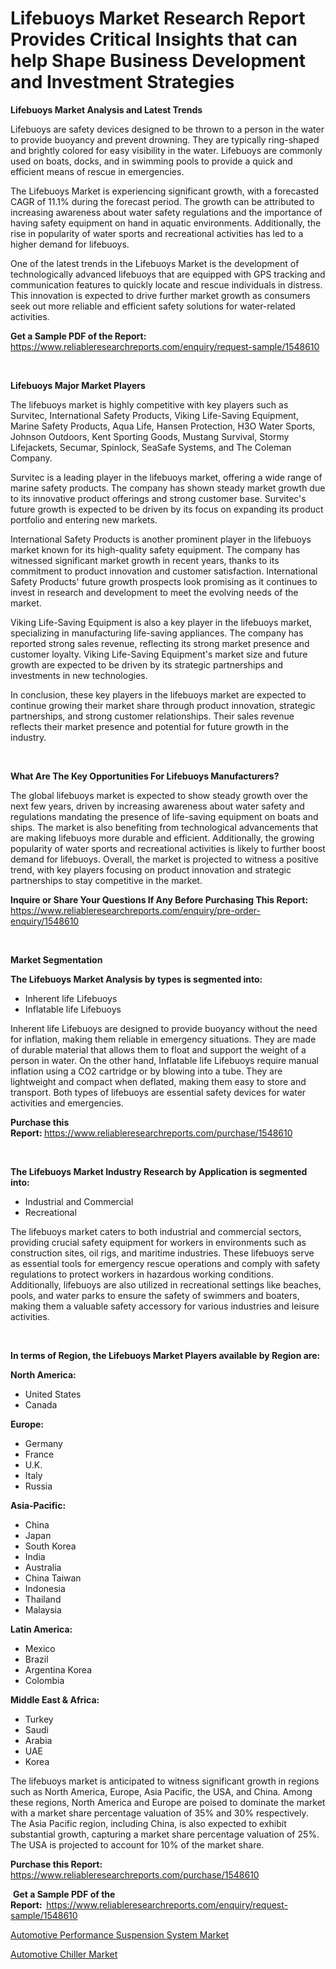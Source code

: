 <p><h1>Lifebuoys Market Research Report Provides Critical Insights that can help Shape Business Development and Investment Strategies</h1></p><p><strong>Lifebuoys Market Analysis and Latest Trends</strong></p>
<p><p>Lifebuoys are safety devices designed to be thrown to a person in the water to provide buoyancy and prevent drowning. They are typically ring-shaped and brightly colored for easy visibility in the water. Lifebuoys are commonly used on boats, docks, and in swimming pools to provide a quick and efficient means of rescue in emergencies.</p><p>The Lifebuoys Market is experiencing significant growth, with a forecasted CAGR of 11.1% during the forecast period. The growth can be attributed to increasing awareness about water safety regulations and the importance of having safety equipment on hand in aquatic environments. Additionally, the rise in popularity of water sports and recreational activities has led to a higher demand for lifebuoys.</p><p>One of the latest trends in the Lifebuoys Market is the development of technologically advanced lifebuoys that are equipped with GPS tracking and communication features to quickly locate and rescue individuals in distress. This innovation is expected to drive further market growth as consumers seek out more reliable and efficient safety solutions for water-related activities.</p></p>
<p><strong>Get a Sample PDF of the Report:&nbsp;</strong> <a href="https://www.reliableresearchreports.com/enquiry/request-sample/1548610">https://www.reliableresearchreports.com/enquiry/request-sample/1548610</a></p>
<p>&nbsp;</p>
<p><strong>Lifebuoys Major Market Players</strong></p>
<p><p>The lifebuoys market is highly competitive with key players such as Survitec, International Safety Products, Viking Life-Saving Equipment, Marine Safety Products, Aqua Life, Hansen Protection, H3O Water Sports, Johnson Outdoors, Kent Sporting Goods, Mustang Survival, Stormy Lifejackets, Secumar, Spinlock, SeaSafe Systems, and The Coleman Company.</p><p>Survitec is a leading player in the lifebuoys market, offering a wide range of marine safety products. The company has shown steady market growth due to its innovative product offerings and strong customer base. Survitec's future growth is expected to be driven by its focus on expanding its product portfolio and entering new markets.</p><p>International Safety Products is another prominent player in the lifebuoys market known for its high-quality safety equipment. The company has witnessed significant market growth in recent years, thanks to its commitment to product innovation and customer satisfaction. International Safety Products' future growth prospects look promising as it continues to invest in research and development to meet the evolving needs of the market.</p><p>Viking Life-Saving Equipment is also a key player in the lifebuoys market, specializing in manufacturing life-saving appliances. The company has reported strong sales revenue, reflecting its strong market presence and customer loyalty. Viking Life-Saving Equipment's market size and future growth are expected to be driven by its strategic partnerships and investments in new technologies.</p><p>In conclusion, these key players in the lifebuoys market are expected to continue growing their market share through product innovation, strategic partnerships, and strong customer relationships. Their sales revenue reflects their market presence and potential for future growth in the industry.</p></p>
<p>&nbsp;</p>
<p><strong>What Are The Key Opportunities For Lifebuoys Manufacturers?</strong></p>
<p><p>The global lifebuoys market is expected to show steady growth over the next few years, driven by increasing awareness about water safety and regulations mandating the presence of life-saving equipment on boats and ships. The market is also benefiting from technological advancements that are making lifebuoys more durable and efficient. Additionally, the growing popularity of water sports and recreational activities is likely to further boost demand for lifebuoys. Overall, the market is projected to witness a positive trend, with key players focusing on product innovation and strategic partnerships to stay competitive in the market.</p></p>
<p><strong>Inquire or Share Your Questions If Any Before Purchasing This Report:</strong> <a href="https://www.reliableresearchreports.com/enquiry/pre-order-enquiry/1548610">https://www.reliableresearchreports.com/enquiry/pre-order-enquiry/1548610</a></p>
<p>&nbsp;</p>
<p><strong>Market Segmentation</strong></p>
<p><strong>The Lifebuoys Market Analysis by types is segmented into:</strong></p>
<p><ul><li>Inherent life Lifebuoys</li><li>Inflatable life Lifebuoys</li></ul></p>
<p><p>Inherent life Lifebuoys are designed to provide buoyancy without the need for inflation, making them reliable in emergency situations. They are made of durable material that allows them to float and support the weight of a person in water. On the other hand, Inflatable life Lifebuoys require manual inflation using a CO2 cartridge or by blowing into a tube. They are lightweight and compact when deflated, making them easy to store and transport. Both types of lifebuoys are essential safety devices for water activities and emergencies.</p></p>
<p><strong>Purchase this Report:&nbsp;</strong><a href="https://www.reliableresearchreports.com/purchase/1548610">https://www.reliableresearchreports.com/purchase/1548610</a></p>
<p>&nbsp;</p>
<p><strong>The Lifebuoys Market Industry Research by Application is segmented into:</strong></p>
<p><ul><li>Industrial and Commercial</li><li>Recreational</li></ul></p>
<p><p>The lifebuoys market caters to both industrial and commercial sectors, providing crucial safety equipment for workers in environments such as construction sites, oil rigs, and maritime industries. These lifebuoys serve as essential tools for emergency rescue operations and comply with safety regulations to protect workers in hazardous working conditions. Additionally, lifebuoys are also utilized in recreational settings like beaches, pools, and water parks to ensure the safety of swimmers and boaters, making them a valuable safety accessory for various industries and leisure activities.</p></p>
<p>&nbsp;</p>
<p><strong>In terms of Region, the Lifebuoys Market Players available by Region are:</strong></p>
<p>
    <p> <strong> North America: </strong>
        <ul>
            <li>United States</li>
            <li>Canada</li>
        </ul>
        </p> 
    <p> <strong> Europe: </strong>
        <ul>
            <li>Germany</li>
            <li>France</li>
            <li>U.K.</li>
            <li>Italy</li>
            <li>Russia</li>
        </ul>
        </p> 
    <p> <strong> Asia-Pacific: </strong>
        <ul>
            <li>China</li>
            <li>Japan</li>
            <li>South Korea</li>
            <li>India</li>
            <li>Australia</li>
            <li>China Taiwan</li>
            <li>Indonesia</li>
            <li>Thailand</li>
            <li>Malaysia</li>
        </ul>
        </p> 
    <p> <strong> Latin America: </strong>
        <ul>
            <li>Mexico</li>
            <li>Brazil</li>
            <li>Argentina Korea</li>
            <li>Colombia</li>
        </ul>
        </p> 
    <p> <strong> Middle East & Africa: </strong>
        <ul>
            <li>Turkey</li>
            <li>Saudi</li>
            <li>Arabia</li>
            <li>UAE</li>
            <li>Korea</li>
        </ul>
    </p>
    </p>
<p><p>The lifebuoys market is anticipated to witness significant growth in regions such as North America, Europe, Asia Pacific, the USA, and China. Among these regions, North America and Europe are poised to dominate the market with a market share percentage valuation of 35% and 30% respectively. The Asia Pacific region, including China, is also expected to exhibit substantial growth, capturing a market share percentage valuation of 25%. The USA is projected to account for 10% of the market share.</p></p>
<p><strong>Purchase this Report: </strong><a href="https://www.reliableresearchreports.com/purchase/1548610">https://www.reliableresearchreports.com/purchase/1548610</a></p>
<p>&nbsp;<strong>Get a Sample PDF of the Report:&nbsp;&nbsp;</strong><a href="https://www.reliableresearchreports.com/enquiry/request-sample/1548610">https://www.reliableresearchreports.com/enquiry/request-sample/1548610</a></p>
<p><strong></strong></p>
<p><p><a href="https://unruly-ladybug-44b.notion.site/Automotive-Performance-Suspension-System-Market-Insights-Market-Players-and-Forecast-Till-2031-247646778463475795096cdb8606b314">Automotive Performance Suspension System Market</a></p><p><a href="https://cute-banjo-8ca.notion.site/Automotive-Chiller-Market-Challenges-Opportunities-and-Growth-Drivers-and-Major-Market-Players-fo-d86e03997e1f42f69095ddc2edef0d5c">Automotive Chiller Market</a></p></p>
